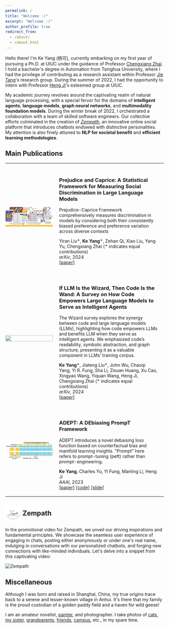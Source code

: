 ```yaml
---
permalink: /
title: "Welcome :)"
excerpt: "Welcome :)"
author_profile: true
redirect_from: 
  - /about/
  - /about.html
---
```


Hello there! I'm Ke Yang (杨可), currently embarking on my first year of pursuing a Ph.D. at UIUC under the guidance of Professor [Chengxiang Zhai](http://czhai.cs.illinois.edu/). I hold a bachelor's degree in Automation from Tsinghua University, where I had the privilege of contributing as a research assistant within Professor [Jie Tang](http://keg.cs.tsinghua.edu.cn/jietang/)'s research group. During the summer of 2022, I had the opportunity to intern with Professor [Heng Ji](http://blender.cs.illinois.edu/hengji.html)'s esteemed group at UIUC.

My academic journey revolves around the captivating realm of natural language processing, with a special fervor for the domains of **intelligent agents**, **language models**, **graph neural networks**, and **multimodality foundation models**. During the winter break of 2022, I orchestrated a collaboration with a team of skilled software engineers. Our collective efforts culminated in the creation of [*Zempath*](#jump), an innovative online social platform that introduces chatbots endowed with distinctive personalities. My attention is also finely attuned to **NLP for societal benefit** and **efficient learning methodologies**.

<style>
table, td, th, tr {
   border: none!important;
   font-size: 14px;
}
</style>

<h2><span>Main Publications</span></h2>
<table cellspacing="0" cellpadding="0">
<tr>
<td style="padding:0px;width:30%;vertical-align:middle">
  <img src="../images/Prejudice-framework.png" height="100%" width="100%" style="border-style: none">
</td>
<td style="padding:20px;width:70%;vertical-align:middle">  
  <h3>Prejudice and Caprice: A Statistical Framework for Measuring Social Discrimination in Large Language Models</h3>
  <p>Prejudice-Caprice Framework comprehensively measures discrimination in models by considering both their consistently biased preference and preference variation across diverse contexts</p>
  Yiran Liu*, <b>Ke Yang</b>*, Zehan Qi, Xiao Liu, Yang Yu, Chengxiang Zhai (* indicates equal contributions)
  <br>
  <em>arXiv</em>, 2024
  <br>
  <div>
    <a href="https://arxiv.org/abs/2402.15481">[paper]</a>
  </div>  
</td>
</tr>  
<tr>
<td style="padding:0px;width:30%;vertical-align:middle">
  <img src="../images/Wizard-agent.png" height="100%" width="100%" style="border-style: none">
</td>
<td style="padding:20px;width:70%;vertical-align:middle">  
  <h3>If LLM Is the Wizard, Then Code Is the Wand: A Survey on How Code Empowers Large Language Models to Serve as Intelligent Agents</h3>
  <p>The Wizard survey explores the synergy between code and large language models (LLMs), highlighting how code empowers LLMs and benefits LLM when they serve as intelligent agents. We emphasized code’s readability, symbolic abstraction, and graph structure, presenting it as a valuable component in LLMs’ training corpus.</p>
  <b>Ke Yang</b>*, Jiateng Liu*, John Wu, Chaoqi Yang, Yi R. Fung, Sha Li, Zixuan Huang, Xu Cao, Xingyao Wang, Yiquan Wang, Heng Ji, Chengxiang Zhai  (* indicates equal contributions)
  <br>
  <em>arXiv</em>, 2024
  <br>
  <div>
    <a href="https://arxiv.org/abs/2401.00812">[paper]</a>
  </div>  
</td>
</tr>  
<tr>
<td style="padding:0px;width:30%;vertical-align:middle">
  <img src="../images/ADEPT-framework.png" height="100%" width="100%" style="border-style: none">
</td>
<td style="padding:20px;width:70%;vertical-align:middle">  
  <h3>ADEPT: A DEbiasing PrompT Framework</h3>
  <p>ADEPT introduces a novel debaising loss function based on counterfactual bias and manifold learning insights. "Prompt" here refers to prompt-tuning (peft) rather than prompt-engineering.</p>
  <b>Ke Yang</b>, Charles Yu, Yi Fung, Manling Li, Heng Ji
  <br>
  <em>AAAI</em>, 2023
  <br>
  <div>
    <a href="https://arxiv.org/abs/2211.05414">[paper]</a>
    <a href="https://github.com/EmpathYang/ADEPT">[code]</a>
    <a href="../files/ADEPT.pdf">[slide]</a>
  </div>  
</td>
</tr>  
</table>

<h2>
    <img src="/images/Zempath.png" alt="Icon" style="display: inline-block; vertical-align: middle; width: 50px;">
    <span id='jump'>Zempath</span> 
</h2>

In the promotional video for Zempath, we unveil our driving inspirations and fundamental principles. We showcase the seamless user experience of engaging in chats, posting either anonymously or under one's real name, indulging in conversations with our personalized chatbots, and forging new connections with like-minded individuals. Let's delve into a snippet from this captivating video:

![Zempath](/images/Zempath_display.gif)

Miscellaneous
------
Although I was born and raised in Shanghai, China, my true origins trace back to a serene and lesser-known village in Anhui. It's there that my family is the proud custodian of a golden paddy field and a haven for wild geese!

I am an amateur novelist, [painter](/images/hey_you.jpg), and photographer. I take photos of [cats](/images/cat.jpg), [my sister](/images/my_cool_sister.jpg), [grandparents](/images/my_grandparents.jpg), [friends](/images/on_my_21th_birthday.png), [campus](/images/campus.png), etc., in my spare time.
